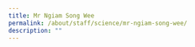 ```yaml
---
title: Mr Ngiam Song Wee
permalink: /about/staff/science/mr-ngiam-song-wee/
description: ""
---
```

